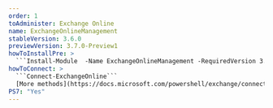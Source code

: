 ```yaml
---
order: 1
toAdminister: Exchange Online
name: ExchangeOnlineManagement
stableVersion: 3.6.0
previewVersion: 3.7.0-Preview1
howToInstallPre: >
  ```Install-Module  -Name ExchangeOnlineManagement -RequiredVersion 3.2.0-Preview4 -AllowPrerelease```
howToConnect: >
  ```Connect-ExchangeOnline```
  [More methods](https://docs.microsoft.com/powershell/exchange/connect-to-exchange-online-powershell?view=exchange-ps#connect-to-exchange-online-powershell-using-modern-authentication-with-or-without-mfa?WT.mc_id=M365-MVP-5004663)
PS7: "Yes"
---
```

